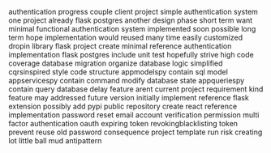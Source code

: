 authentication progress couple client project simple authentication system one project already flask postgres another design phase short term want minimal functional authentication system implemented soon possible long term hope implementation would reused many time easily customized dropin library flask project create minimal reference authentication implementation flask postgres include unit test hopefully strive high code coverage database migration organize database logic simplified cqrsinspired style code structure appmodelspy contain sql model appservicespy contain command modify database state appqueriespy contain query database delay feature arent current project requirement kind feature may addressed future version initially implement reference flask extension possibly add pypi public repository create react reference implementation password reset email account verification permission multi factor authentication oauth expiring token revokingblacklisting token prevent reuse old password consequence project template run risk creating lot little ball mud antipattern
